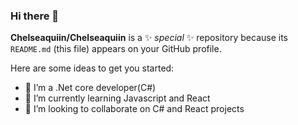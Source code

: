 ### Hi there 👋


**Chelseaquiin/Chelseaquiin** is a ✨ _special_ ✨ repository because its `README.md` (this file) appears on your GitHub profile.

Here are some ideas to get you started:

- 🔭 I’m a .Net core developer(C#)
- 🌱 I’m currently learning Javascript and React
- 👯 I’m looking to collaborate on C# and React projects 

